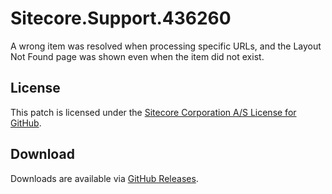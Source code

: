 # Sitecore.Support.436260
A wrong item was resolved when processing specific URLs, and the Layout Not Found page was shown even when the item did not exist.

## License  
This patch is licensed under the [Sitecore Corporation A/S License for GitHub](https://github.com/sitecoresupport/Sitecore.Support.436260/blob/master/LICENSE).  

## Download  
Downloads are available via [GitHub Releases](https://github.com/sitecoresupport/Sitecore.Support.436260/releases).  
